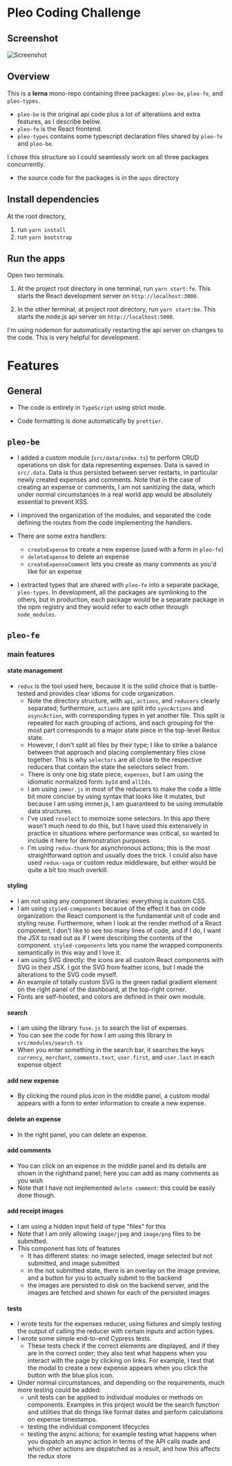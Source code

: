 # Pleo Coding Challenge

## Screenshot

![Screenshot](/screenshot.png)

## Overview

This is a **lerna** mono-repo containing three packages: `pleo-be`, `pleo-fe`, and `pleo-types`.
* `pleo-be` is the original api code plus a lot of alterations and extra features, as I describe below.
* `pleo-fe` is the React frontend.
* `pleo-types` contains some typescript declaration files shared by `pleo-fe` and `pleo-be`.

I chose this structure so I could seamlessly work on all three packages concurrently.

* the source code for the packages is in the `apps` directory

## Install dependencies
At the root directory, 
1. run `yarn install`
2. run `yarn bootstrap`

## Run the apps
Open two terminals. 

1. At the project root directory in one terminal, run `yarn start:fe`. This starts the React development server on `http://localhost:3000`.

2. In the other terminal, at project root directory, run `yarn start:be`. This starts the node.js api server on `http://localhost:5000`. 

I'm using nodemon for automatically restarting the api server on changes to the code. This is very helpful for development.

# Features

## General

* The code is entirely in `TypeScript` using strict mode.

* Code formatting is done automatically by `prettier`.

## `pleo-be`

* I added a custom module (`src/data/index.ts`) to perform CRUD operations on disk for data representing expenses. Data is saved in `src/.data`. Data is thus persisted between server restarts, in particular newly created expenses and comments. Note that in the case of creating an expense or comments, I am not sanitizing the data, which under normal circumstances in a real world app would be absolutely essential to prevent XSS.

* I improved the organization of the modules, and separated the code defining the routes from the code implementing the handlers.

* There are some extra handlers:

  * `createExpense` to create a new expense (used with a form in `pleo-fe`)
  * `deleteExpense` to delete an expense
  * `createExpenseComment` lets you create as many comments as you'd like for an expense
  
* I extracted types that are shared with `pleo-fe` into a separate package, `pleo-types`. In development, all the packages are symlinking to the others, but in production, each package would be a separate package in the npm registry and they would refer to each other through `node_modules`.

## `pleo-fe`

### main features

#### state management

* `redux` is the tool used here, because it is the solid choice that is battle-tested and provides clear idioms for code organization.
  * Note the directory structure, with `api`, `actions`, and `reducers` clearly separated; furthermore, `actions` are split into `syncActions` and `asyncAction`, with corresponding types in yet another file. This split is repeated for each grouping of actions, and each grouping for the most part corresponds to a major state piece in the top-level Redux state.
  * However, I don't split all files by their type; I like to strike a balance between that approach and placing complementary files close together. This is why `selectors` are all close to the respective reducers that contain the state the selectors select from.
  * There is only one big state piece, `expenses`, but I am using the idiomatic normalized form: `byId` and `allIds`.
  * I am using `immer.js` in most of the reducers to make the code a little bit more concise by using syntax that looks like it mutates, but because I am using immer.js, I am guaranteed to be using immutable data structures.
  * I've used `reselect` to memoize some selectors. In this app there wasn't much need to do this, but I have used this extensively in practice in situations where performance was critical, so wanted to include it here for demonstration purposes.
  * I'm using `redux-thunk` for asynchronous actions; this is the most straightforward option and usually does the trick. I could also have used `redux-saga` or custom redux middleware, but either would be quite a bit too much overkill.

#### styling

* I am not using any component libraries: everything is custom CSS.
* I am using `styled-components` because of the effect it has on code organization: the React component is the fundamental unit of code and styling reuse. Furthermore, when I look at the render method of a React component, I don't like to see too many lines of code, and if I do, I want the JSX to read out as if I were describing the contents of the component. `styled-components` lets you name the wrapped components semantically in this way and I love it.
* I am using SVG directly: the icons are all custom React components with SVG in their JSX. I got the SVG from feather icons, but I made the alterations to the SVG code myself. 
* An example of totally custom SVG is the green radial gradient element on the right panel of the dashboard, at the top-right corner.
* Fonts are self-hosted, and colors are defined in their own module.

#### search

* I am using the library `fuse.js` to search the list of expenses.
* You can see the code for how I am using this library in `src/modules/search.ts`
* When you enter something in the search bar, it searches the keys `currency`, `merchant`, `comments.text`, `user.first`, and `user.last` in each expense object

#### add new expense

* By clicking the round plus icon in the middle panel, a custom modal appears with a form to enter information to create a new expense.

#### delete an expense

* In the right panel, you can delete an expense.

#### add comments

* You can click on an expense in the middle panel and its details are shown in the righthand panel; here you can add as many comments as you wish
* Note that I have not implemented `delete comment`: this could be easily done though.
  
#### add receipt images

* I am using a hidden input field of type "files" for this
* Note that I am only allowing `image/jpeg` and `image/png` files to be submitted.
* This component has lots of features
  * It has different states: no image selected, image selected but not submitted, and image submitted
  * in the not submitted state, there is an overlay on the image preview, and a button for you to actually submit to the backend
  * the images are persisted to disk on the backend server, and the images are fetched and shown for each of the persisted images
  
#### tests

* I wrote tests for the expenses reducer, using fixtures and simply testing the output of calling the reducer with certain inputs and action types.
* I wrote some simple end-to-end Cypress tests. 
  * These tests check if the correct elements are displayed, and if they are in the correct order; they also test what happens when you interact with the page by clicking on links. For example, I test that the modal to create a new expense appears when you click the button with the blue plus icon.
* Under normal circumstances, and depending on the requirements, much more testing could be added:
  * unit tests can be applied to individual modules or methods on components. Examples in this project would be the search function and utilities that do things like format dates and perform calculations on expense timestamps.
  * testing the individual component lifecycles
  * testing the async actions; for example testing what happens when you dispatch an async action in terms of the API calls made and which other actions are dispatched as a result, and how this affects the redux store

